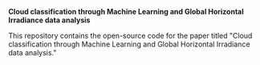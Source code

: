 **Cloud classification through Machine Learning and Global Horizontal Irradiance data analysis**

This repository contains the open-source code for the paper titled "Cloud classification through Machine Learning and Global Horizontal Irradiance data analysis."
